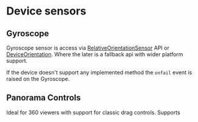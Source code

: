 # Device sensors

## Gyroscope

Gyroscope sensor is access via [RelativeOrientationSensor](https://developer.mozilla.org/en-US/docs/Web/API/RelativeOrientationSensor) API or [DeviceOrientation](https://developer.mozilla.org/en-US/docs/Web/API/Device_orientation_events/Detecting_device_orientation). Where the later is a fallback api with wider platform support.

If the device doesn't support any implemented method the `onfail` event is raised on the Gyroscope.

## Panorama Controls

Ideal for 360 viewers with support for classic drag controls. Supports 